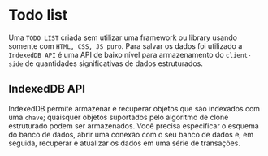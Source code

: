 # Todo list

Uma `TODO LIST` criada sem utilizar uma framework ou library usando somente com `HTML, CSS, JS puro`.
Para salvar os dados foi utilizado a `IndexedDB API` é uma API de baixo nível para armazenamento do `client-side` de quantidades significativas de dados estruturados.

## IndexedDB API

IndexedDB permite armazenar e recuperar objetos que são indexados com uma `chave`; quaisquer objetos suportados pelo algoritmo de clone estruturado podem ser armazenados. Você precisa especificar o esquema do banco de dados, abrir uma conexão com o seu banco de dados e, em seguida, recuperar e atualizar os dados em uma série de transações.
